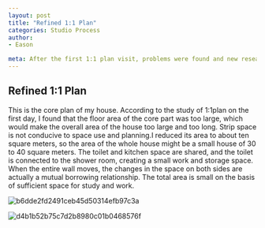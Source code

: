 ```yaml
---
layout: post
title: "Refined 1:1 Plan"
categories: Studio Process
author:
- Eason

meta: After the first 1:1 plan visit, problems were found and new research attempts were made
---
```


## Refined 1:1 Plan

This is the core plan of my house. According to the study of 1:1plan on the first day, I found that the floor area of the core part was too large, which would make the overall area of the house too large and too long. Strip space is not conducive to space use and planning.I reduced its area to about ten square meters, so the area of the whole house might be a small house of 30 to 40 square meters. The toilet and kitchen space are shared, and the toilet is connected to the shower room, creating a small work and storage space. When the entire wall moves, the changes in the space on both sides are actually a mutual borrowing relationship. The total area is small on the basis of sufficient space for study and work.

![b6dde2fd2491ceb45d50314efb97c3a](https://user-images.githubusercontent.com/90549907/134833636-cc902806-0b17-44a7-ba41-eecf411e29ad.jpg)

![d4b1b52b75c7d2b8980c01b0468576f](https://user-images.githubusercontent.com/90549907/134833647-386e9b3b-0327-4665-98a7-834e0587a7f2.jpg)

